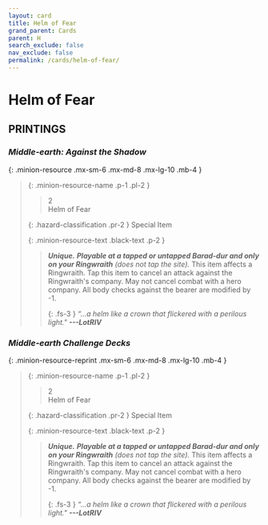 ```yaml
---
layout: card
title: Helm of Fear
grand_parent: Cards
parent: H
search_exclude: false
nav_exclude: false
permalink: /cards/helm-of-fear/
---
```


# Helm of Fear


## PRINTINGS


### _Middle-earth: Against the Shadow_

{: .minion-resource .mx-sm-6 .mx-md-8 .mx-lg-10 .mb-4 }
> {: .minion-resource-name .p-1 .pl-2 }
> > <div class="hazard-mp">2</div>
> > <div class="card-name">Helm of Fear</div>
>
> {: .hazard-classification .pr-2 }
> Special Item
>
> {: .minion-resource-text .black-text .p-2 }
> > _**Unique.**_ ***Playable at a tapped or untapped Barad-dur and only on your Ringwraith*** _(does not tap the site)._ This item affects a Ringwraith. Tap this item to cancel an attack against the Ringwraith's company. May not cancel combat with a hero company. All body checks against the bearer are modified by -1. 
> > 
> > {: .fs-3 } 
> > _“...a helm like a crown that flickered with a perilous light."_ ***---&#65279;LotRIV*** 
> 

### _Middle-earth Challenge Decks_

{: .minion-resource-reprint .mx-sm-6 .mx-md-8 .mx-lg-10 .mb-4 }
> {: .minion-resource-name .p-1 .pl-2 }
> > <div class="hazard-mp">2</div>
> > <div class="card-name">Helm of Fear</div>
>
> {: .hazard-classification .pr-2 }
> Special Item
>
> {: .minion-resource-text .black-text .p-2 }
> > _**Unique.**_ ***Playable at a tapped or untapped Barad-dur and only on your Ringwraith*** _(does not tap the site)._ This item affects a Ringwraith. Tap this item to cancel an attack against the Ringwraith's company. May not cancel combat with a hero company. All body checks against the bearer are modified by -1. 
> > 
> > {: .fs-3 } 
> > _“...a helm like a crown that flickered with a perilous light."_ ***---&#65279;LotRIV*** 
> 
